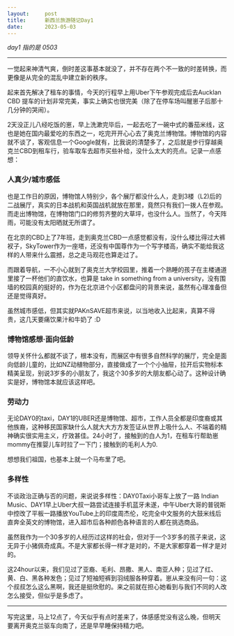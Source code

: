```yaml
---
layout:     post
title:      新西兰旅游随记Day1
date:       2023-05-03
---
```


*day1 指的是 0503*

---

一觉起来神清气爽，倒时差这事基本就没了，并不存在两个不一致的时差转换，而更像是从完全的混乱中建立新的秩序。

起来首先解决了租车的事情，今天的行程早上用Uber下午参观完成后去Aucklan CBD 提车的计划非常完美，事实上确实也很完美（除了在停车场叫醒崽子后那十几分钟的哭闹）。

2天没正儿八经吃饭的崽，早上洗漱完毕后，一起去吃了一碗中式的番茄米线，这也是她在国内最爱吃的东西之一，吃完开开心心去了奥克兰博物馆。博物馆的内容就不谈了，客观信息一个Google就有，比我说的清楚多了，之后就是步行穿越奥克兰CBD到租车行，验车取车去超市买些补给，没什么太大的亮点。记录一点感想：

### 人真少/城市感低

也是工作日的原因，博物馆人特别少，各个展厅都没什么人，走到3楼（L2)后的二战展厅，真实的日本战机和英国战机就放在那里，竟然只有我们一拨人在参观。而走出博物馆，在博物馆门口的修剪齐整的大草坪，也没什么人。当然了，今天阵雨，可能没有太阳晒就无所谓了。

在北京的CBD上了7年班，走到奥克兰CBD一点感觉都没有，没什么楼比得过大裤衩子，SkyTower作为一座塔，还没有中国尊作为一个写字楼高，确实不能给我这样的人带来什么震撼，总之走马观花也算走过了。

而跟着导航，一不小心就到了奥克兰大学校园里，推着一个熟睡的孩子在主楼通道里接了一杯他们的直饮水，也算是 take in something from a university，没有围墙的校园真的挺好的，作为在北京进个小区都盘问的背景来说，虽然有心理准备但还是觉得真好。

虽然城市感低，但其实就PAKnSAVE超市来说，以当地收入比起来，真算不得贵，这几天要痛饮果汁和牛奶了 :D


### 博物馆感想·面向低龄

领导关怀什么都就不谈了，根本没有，而展区中有很多自然科学的展厅，完全是面向低龄儿童的，比如NZ动植物部分，直接做成了一个个小抽屉，拉开后实物标本精美呈现，别说3岁多的小朋友了，我这个30多岁的大朋友都心动了。这种设计确实是好，博物馆本就应该这样吧。

### 劳动力

无论DAY0的taxi，DAY1的UBER还是博物馆、超市，工作人员全都是印度裔或其他族裔，这种移民国家缺什么人就大大方方发签证从世界上吸什么人、不端着的精神确实很实用主义，疗效甚佳。24小时了，接触到的白人为1，在租车行帮助崽mommy在推婴儿车时拉了一下门；接触到的毛利人为0.

想想我们祖国，也基本上就一个马布里了吧。


### 多样性

不谈政治正确与否的问题，来说说多样性：DAY0Taxi小哥车上放了一路 Indian Music、DAY1早上Uber大叔一路尝试连接手机蓝牙未遂，中午Uber大哥的普锐斯中控改了平板一路播放YouTube上的印度周杰伦，吃完全中文服务的大鼓米线后直奔全英文的博物馆，进入超市后各种颜色各种语言的人都在挑选商品。

虽然我作为一个30多岁的人经历过这样的社会，但对于一个3岁多的孩子来说，这无异于小猪佩奇成真。不是大家都长得一样才是对的，不是大家都穿着一样才是对的。

这24hour以来，我们见过了亚裔、毛利、昂撒、黑人、南亚人种；见过了红、黄、白、黑各种发色；见过了短袖短裤到羽绒服各种穿着。崽从来没有问一句：这个叔叔怎么这么黑啊，我还是挺欣慰的。来之前就在担心她看到与我们不同的人改怎么接受，但似乎是多虑了。


---

写完这里，马上12点了，今天似乎有点时差来了，体感感觉没有这么晚，但明天要离开奥克兰驱车向南了，还是早早睡保持精力吧。
